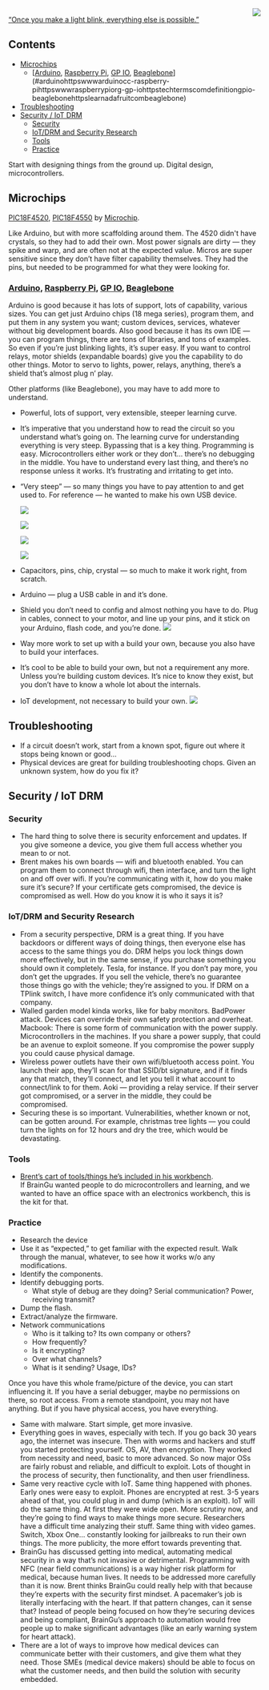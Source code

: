 <img align="right" src="https://github.com/braingu/tadpole/blob/master/images/TLP/TLPAmber.png">

[“Once you make a light blink, everything else is possible.”](https://en.wikipedia.org/wiki/Blinkenlights)


## Contents
* [Microchips](#microchips)
  * [[Arduino](https://www.arduino.cc/), [Raspberry Pi](https://www.raspberrypi.org/), [GP IO](https://techterms.com/definition/gpio), [Beaglebone](https://learn.adafruit.com/beaglebone)](#arduinohttpswwwarduinocc-raspberry-pihttpswwwraspberrypiorg-gp-iohttpstechtermscomdefinitiongpio-beaglebonehttpslearnadafruitcombeaglebone)
* [Troubleshooting](#troubleshooting)
* [Security / IoT DRM](#security--iot-drm)
  * [Security](#security)
  * [IoT/DRM and Security Research](#iotdrm-and-security-research)
  * [Tools](#tools)
  * [Practice](#practice)



Start with designing things from the ground up. Digital design, microcontrollers.

## Microchips

[PIC18F4520](https://www.microchip.com/wwwproducts/en/en010297), [PIC18F4550](https://www.microchip.com/wwwproducts/en/PIC18F4550) by [Microchip](https://www.microchip.com/).

Like Arduino, but with more scaffolding around them. The 4520 didn't have crystals, so they had to add their own. Most power signals are dirty — they spike and warp, and are often not at the expected value. Micros are super sensitive since they don’t have filter capability themselves. They had the pins, but needed to be programmed for what they were looking for.


### [Arduino](https://www.arduino.cc/), [Raspberry Pi](https://www.raspberrypi.org/), [GP IO](https://techterms.com/definition/gpio), [Beaglebone](https://learn.adafruit.com/beaglebone)

Arduino is good because it has lots of support, lots of capability, various sizes. You can get just Arduino chips (18 mega series), program them, and put them in any system you want; custom devices, services, whatever without big development boards. Also good because it has its own IDE — you can program things, there are tons of libraries, and tons of examples. So even if you’re just blinking lights, it’s super easy. If you want to control relays, motor shields (expandable boards) give you the capability to do other things. Motor to servo to lights, power, relays, anything, there’s a shield that’s almost plug n’ play.

Other platforms (like Beaglebone), you may have to add more to understand.



*   Powerful, lots of support, very extensible, steeper learning curve.
*   It’s imperative that you understand how to read the circuit so you understand what’s going on. The learning curve for understanding everything is very steep. Bypassing that is a key thing. Programming is easy. Microcontrollers either work or they don’t… there’s no debugging in the middle. You have to understand every last thing, and there’s no response unless it works. It’s frustrating and irritating to get into.
*   “Very steep” — so many things you have to pay attention to and get used to. For reference — he wanted to make his own USB device.

    ![](https://github.com/braingu/tadpole/blob/master/images/Arduinomega.jpg)

    ![](https://github.com/braingu/tadpole/blob/master/images/Arduinomega2.jpg)

    ![](https://github.com/braingu/tadpole/blob/master/images/Arduinouno.jpg)

    ![](https://github.com/braingu/tadpole/blob/master/images/Arduinouno2.jpg)

*   Capacitors, pins, chip, crystal — so much to make it work right, from scratch.
*   Arduino — plug a USB cable in and it’s done.
*   Shield you don’t need to config and almost nothing you have to do. Plug in cables, connect to your motor, and line up your pins, and it stick on your Arduino, flash code, and you’re done.
    ![](https://github.com/braingu/tadpole/blob/master/images/ArduinoCNCshield.jpg)
*   Way more work to set up with a build your own, because you also have to build your interfaces.
*   It’s cool to be able to build your own, but not a requirement any more. Unless you’re building custom devices. It’s nice to know they exist, but you don’t have to know a whole lot about the internals.
*   IoT development, not necessary to build your own.
        ![](https://github.com/braingu/tadpole/blob/master/images/Esp32.jpg)


## Troubleshooting

*   If a circuit doesn’t work, start from a known spot, figure out where it stops being known or good…
*   Physical devices are great for building troubleshooting chops. Given an unknown system, how do you fix it?


## Security / IoT DRM


### Security



*   The hard thing to solve there is security enforcement and updates. If you give someone a device, you give them full access whether you mean to or not.
*   Brent makes his own boards — wifi and bluetooth enabled. You can program them to connect through wifi, then interface, and turn the light on and off over wifi. If you’re communicating with it, how do you make sure it’s secure? If your certificate gets compromised, the device is compromised as well. How do you know it is who it says it is?


### IoT/DRM and Security Research



*   From a security perspective, DRM is a great thing. If you have backdoors or different ways of doing things, then everyone else has access to the same things you do. DRM helps you lock things down more effectively, but in the same sense, if you purchase something you should own it completely. Tesla, for instance. If you don’t pay more, you don’t get the upgrades. If you sell the vehicle, there’s no guarantee those things go with the vehicle; they’re assigned to you. If DRM on a TPlink switch, I have more confidence it’s only communicated with that company.
*   Walled garden model kinda works, like for baby monitors. BadPower attack. Devices can override their own safety protection and overheat. Macbook: There is some form of communication with the power supply. Microcontrollers in the machines. If you share a power supply, that could be an avenue to exploit someone. If you compromise the power supply you could cause physical damage.
*   Wireless power outlets have their own wifi/bluetooth access point. You launch their app, they’ll scan for that SSID/bt signature, and if it finds any that match, they’ll connect, and let you tell it what account to connect/link to for them. Aoki — providing a relay service. If their server got compromised, or a server in the middle, they could be compromised.
*   Securing these is so important. Vulnerabilities, whether known or not, can be gotten around. For example, christmas tree lights — you could turn the lights on for 12 hours and dry the tree, which would be devastating.


### Tools



*   [Brent’s cart of tools/things he’s included in his workbench](https://www.amazon.com/hz/wishlist/ls/30SARZ7RESBLJ?ref_=wl_share). \
If BrainGu wanted people to do microcontrollers and learning, and we wanted to have an office space with an electronics workbench, this is the kit for that.


### Practice



*   Research the device
*   Use it as “expected,” to get familiar with the expected result. Walk through the manual, whatever, to see how it works w/o any modifications.
*   Identify the components.
*   Identify debugging ports.
    *   What style of debug are they doing? Serial communication? Power, receiving transmit?
*   Dump the flash.
*   Extract/analyze the firmware.
*   Network communications
    *   Who is it talking to? Its own company or others?
    *   How frequently?
    *   Is it encrypting?
    *   Over what channels?
    *   What is it sending? Usage, IDs?

Once you have this whole frame/picture of the device, you can start influencing it. If you have a serial debugger, maybe no permissions on there, so root access. From a remote standpoint, you may not have anything. But if you have physical access, you have everything.



*   Same with malware. Start simple, get more invasive.
*   Everything goes in waves, especially with tech. If you go back 30 years ago, the internet was insecure. Then with worms and hackers and stuff you started protecting yourself. OS, AV, then encryption. They worked from necessity and need, basic to more advanced. So now major OSs are fairly robust and reliable, and difficult to exploit. Lots of thought in the process of security, then functionality, and then user friendliness.
*   Same very reactive cycle with IoT. Same thing happened with phones. Early ones were easy to exploit. Phones are encrypted at rest. 3-5 years ahead of that, you could plug in and dump (which is an exploit). IoT will do the same thing. At first they were wide open. More scrutiny now, and they’re going to find ways to make things more secure. Researchers have a difficult time analyzing their stuff. Same thing with video games. Switch, Xbox One… constantly looking for jailbreaks to run their own things. The more publicity, the more effort towards preventing that.
*   BrainGu has discussed getting into medical, automating medical security in a way that’s not invasive or detrimental. Programming with NFC (near field communications) is a way higher risk platform for medical, because human lives. It needs to be addressed more carefully than it is now. Brent thinks BrainGu could really help with that because they’re experts with the security first mindset. A pacemaker’s job is literally interfacing with the heart. If that pattern changes, can it sense that? Instead of people being focused on how they’re securing devices and being compliant, BrainGu’s approach to automation would free people up to make significant advantages (like an early warning system for heart attack).
*   There are a lot of ways to improve how medical devices can communicate better with their customers, and give them what they need. Those SMEs (medical device makers) should be able to focus on what the customer needs, and then build the solution with security embedded.
